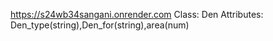 https://s24wb34sangani.onrender.com
Class: Den
Attributes: Den_type(string),Den_for(string),area(num)